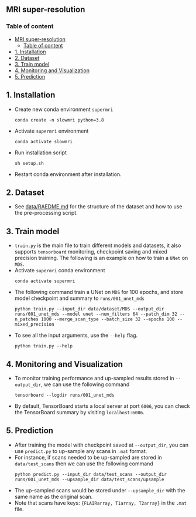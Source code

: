 ## MRI super-resolution

### Table of content
- [MRI super-resolution](#mri-super-resolution)
  - [Table of content](#table-of-content)
- [1. Installation](#1-installation)
- [2. Dataset](#2-dataset)
- [3. Train model](#3-train-model)
- [4. Monitoring and Visualization](#4-monitoring-and-visualization)
- [5. Prediction](#5-prediction)

## 1. Installation
- Create new conda environment `supermri`
  ```
  conda create -n slowmri python=3.8
  ```
- Activate `supermri` environment
  ```
  conda activate slowmri
  ```
- Run installation script
  ```
  sh setup.sh
  ```
- Restart conda environment after installation.

## 2. Dataset
- See [data/RAEDME.md](data/README.md) for the structure of the dataset and how to use the pre-processing script.

## 3. Train model
- `train.py` is the main file to train different models and datasets, it also supports `tensorboard` monitoring, checkpoint saving and mixed precision training. The following is an example on how to train a `UNet` on `MDS`.
- Activate `supermri` conda environment
  ```
  conda activate supermri
  ```
- The following command train a UNet on `MDS` for 100 epochs, and store model checkpoint and summary to `runs/001_unet_mds`
  ```
  python train.py --input_dir data/dataset/MDS --output_dir runs/001_unet_mds --model unet --num_filters 64 --patch_dim 32 --n_patches 1000 --merge_scan_type --batch_size 32 --epochs 100 --mixed_precision
  ```
- To see all the input arguments, use the `--help` flag.
  ```
  python train.py --help
  ```

## 4. Monitoring and Visualization
- To monitor training performance and up-sampled results stored in `--output_dir`, we can use the following command
  ```
  tensorboard --logdir runs/001_unet_mds
  ```
- By default, TensorBoard starts a local server at port `6006`, you can check the TensorBoard summary by visiting `localhost:6006`.

## 5. Prediction
- After training the model with checkpoint saved at `--output_dir`, you can use `predict.py` to up-sample any scans in `.mat` format.
- For instance, if scans needed to be up-sampled are stored in `data/test_scans` then we can use the following command
  ```
  python predict.py --input_dir data/test_scans --output_dir runs/001_unet_mds --upsample_dir data/test_scans/upsample
  ```
- The up-sampled scans would be stored under `--upsample_dir` with the same name as the original scan.
- Note that scans have keys: `{FLAIRarray, T1array, T2array}` in the `.mat` file.
